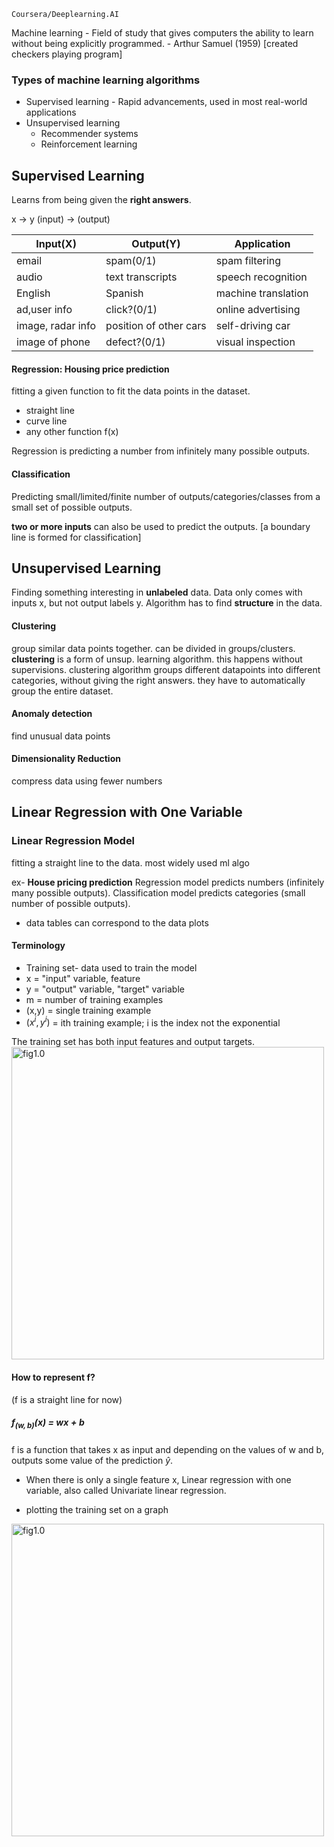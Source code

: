 `Coursera/Deeplearning.AI`

Machine learning - Field of study that gives computers the ability to learn without being explicitly programmed. - Arthur Samuel (1959) [created checkers playing program]


### Types of machine learning algorithms
- Supervised learning - Rapid advancements, used in most real-world applications
- Unsupervised learning
	- Recommender systems
	- Reinforcement learning

## Supervised Learning
Learns from being given the **right answers**.

x -> y
(input) -> (output)

| Input(X)          | Output(Y)              | Application         |
| ----------------- | ---------------------- | ------------------- |
| email             | spam(0/1)              | spam filtering      |
| audio             | text transcripts       | speech recognition  |
| English           | Spanish                | machine translation |
| ad,user info      | click?(0/1)            | online advertising  |
| image, radar info | position of other cars | self-driving car    |
| image of phone    | defect?(0/1)           | visual inspection   |

#### **Regression: Housing price prediction**

fitting a given function to fit the data points in the dataset.
- straight line
- curve line
- any other function f(x)

Regression is predicting a number from infinitely many possible outputs.

#### **Classification**
Predicting small/limited/finite number of outputs/categories/classes from a small set of possible outputs.

**two or more inputs** can also be used to predict the outputs. [a boundary line is formed for classification]

## Unsupervised Learning
Finding something interesting in **unlabeled** data.
Data only comes with inputs x, but not output labels y.
Algorithm has to find **structure** in the data.

#### **Clustering**
group similar data points together.
can be divided in groups/clusters.
**clustering** is a form of unsup. learning algorithm.
this happens without supervisions.
clustering algorithm groups different datapoints into different categories, without giving the right answers.
they have to automatically group the entire dataset.

#### **Anomaly detection**
find unusual data points

#### **Dimensionality Reduction**
compress data using fewer numbers

## Linear Regression with One Variable

### Linear Regression Model
fitting a straight line to the data.
most widely used ml algo

ex- **House pricing prediction**
Regression model predicts numbers (infinitely many possible outputs).
Classification model predicts categories (small number of possible outputs).

- data tables can correspond to the data plots

#### **Terminology**
- Training set- data used to train the model
- x = "input" variable, feature
- y = "output" variable, "target" variable
- m = number of training examples
- (x,y) = single training example
- $(x^i, y^i)$ = ith training example; i is the index not the exponential



The training set has both input features and output targets.
<img src="https://i.imgur.com/Y6k15O3.jpeg" alt="fig1.0" width="500"/>

#### **How to represent f?**
(f is a straight line for now)

##### $f_{(w,b)} (x)$ = $wx + b$

f is a function that takes x as input and depending on the values of w and b, outputs some value of the prediction $\hat{y}$.

- When there is only a single feature x, Linear regression with one variable, also called Univariate linear regression.

- plotting the training set on a graph
<img src="https://i.imgur.com/eOXRHQl.jpeg" alt="fig1.0" width="500"/>
